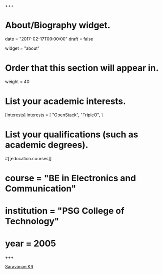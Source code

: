 +++
# About/Biography widget.

date = "2017-02-17T00:00:00"
draft = false

widget = "about"

# Order that this section will appear in.
weight = 40

# List your academic interests.
[interests]
  interests = [
    "OpenStack",
    "TripleO",
  ]

# List your qualifications (such as academic degrees).
#[[education.courses]]
#  course = "BE in Electronics and Communication"
#  institution = "PSG College of Technology"
#  year = 2005

+++

<script type="text/javascript" src="https://platform.linkedin.com/badges/js/profile.js" async defer></script>

<div class="text-center">
  <div class="LI-profile-badge"  data-version="v1" data-size="large" data-locale="en_US" data-type="horizontal" data-theme="light" data-vanity="krsacme">
    <a class="LI-simple-link" href='https://in.linkedin.com/in/krsacme?trk=profile-badge'>Saravanan KR</a>
  </div>
  <a class="btn btn-social-icon btn-lg btn-github" href="https://github.com/krsacme/">
    <span class="fa fa-github"></span>
  </a>
  <a class="btn btn-social-icon btn-lg btn-envelope" href="mailto:krs.acme@gmail.com">
    <span class="fa fa-envelope"></span>
  </a>
</div>

